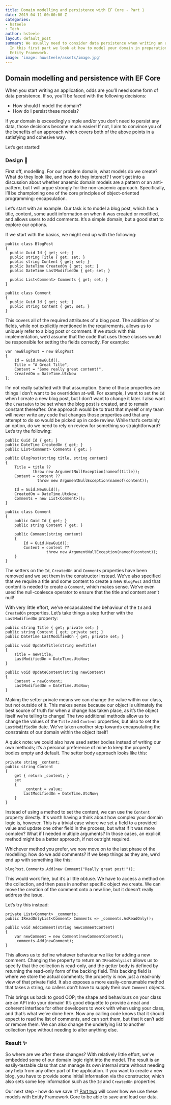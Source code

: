 ```yaml
---
title: Domain modelling and persistence with EF Core - Part 1
date: 2019-04-11 00:00:00 Z
categories:
- hsteele
- Tech
author: hsteele
layout: default_post
summary: We usually need to consider data persistence when writing an application.
  In this first part we look at how to model your domain in preparation for use with
  Entity Framework.
image: 'image: huwsteele/assets/image.jpg'
---
```


## Domain modelling and persistence with EF Core 

When you start writing an application, odds are you’ll need some form of data persistence. If so, you’ll be faced with the following decisions:

- How should I model the domain?
- How do I persist these models?

If your domain is exceedingly simple and/or you don’t need to persist any data, those decisions become much easier! If not, I aim to convince you of the benefits of an approach which covers both of the above points in a satisfying and cohesive way.

Let’s get started!

### Design 📐  



First off, modelling. For our problem domain, what models do we create? What do they look like, and how do they interact? I won’t get into a discussion about whether anaemic domain models are a pattern or an anti-pattern, but I will argue strongly for the non-anaemic approach. Specifically, I’ll be championing one of the core principles of object-oriented programming: encapsulation.

Let’s start with an example. Our task is to model a blog post, which has a title, content, some audit information on when it was created or modified, and allows users to add comments. It’s a simple domain, but a good start to explore our options. 

If we start with the basics, we might end up with the following:

    public class BlogPost
    {
      public Guid Id { get; set; }
      public string Title { get; set; }
      public string Content { get; set; }
      public DateTime CreatedOn { get; set; }
      public DateTime LastModifiedOn { get; set; }

      public List<Comment> Comments { get; set; }
    }

    public class Comment
    {
      public Guid Id { get; set; }
      public string Content { get; set; }
    }
    

This covers all of the required attributes of a blog post. The addition of `Id` fields, while not explicitly mentioned in the requirements, allows us to uniquely refer to a blog post or comment. If we stuck with this implementation, we’d assume that the code that uses these classes would be responsible for setting the fields correctly. For example:


    var newBlogPost = new BlogPost
    {
        Id = Guid.NewGuid(),
        Title = "A Great Title",
        Content = "Some really great content!",
        CreatedOn = DateTime.UtcNow
    };


I’m not really satisfied with that assumption. Some of those properties are things I don’t want to be overridden at-will. For example, I want to set the `Id` when I create a new blog post, but I don’t want to change it later. I also want the `CreatedOn` to be set when the blog post is created, and to remain constant thereafter. One approach would be to trust that myself or my team will never write any code that changes those properties and that any attempt to do so would be picked up in code review. While that’s certainly an option, do we need to rely on review for something so straightforward? Let’s try the following:


    public Guid Id { get; }
    public DateTime CreatedOn { get; }
    public List<Comment> Comments { get; }

    public BlogPost(string title, string content)
    {
        Title = title ?? 
                throw new ArgumentNullException(nameof(title));
        Content = content ??
                  throw new ArgumentNullException(nameof(content));

        Id = Guid.NewGuid();
        CreatedOn = DateTime.UtcNow;
        Comments = new List<Comment>();
    }

    public class Comment
    {
        public Guid Id { get; }
        public string Content { get; }

        public Comment(string content)
        {
            Id = Guid.NewGuid();
            Content = content ??
                      throw new ArgumentNullException(nameof(content));
        }
    }


The setters on the `Id`, `CreatedOn` and `Comments` properties have been removed and we set them in the constructor instead. We’ve also specified that we require a title and some content to create a new `BlogPost` and that content is needed to create a `Comment`, which makes sense. We’ve even used the null-coalesce operator to ensure that the title and content aren’t null!

With very little effort, we’ve encapsulated the behaviour of the `Id` and `CreatedOn` properties. Let’s take things a step further with the `LastModifiedOn` property:


    public string Title { get; private set; }
    public string Content { get; private set; }
    public DateTime LastModifiedOn { get; private set; }

    public void UpdateTitle(string newTitle)
    {
        Title = newTitle;
        LastModifiedOn = DateTime.UtcNow;
    }

    public void UpdateContent(string newContent)
    {
        Content = newContent;
        LastModifiedOn = DateTime.UtcNow;
    }


Making the setter private means we can change the value within our class, but not outside of it. This makes sense because our object is ultimately the best source of truth for when a change has taken place, as it’s the object itself we’re telling to change! The two additional methods allow us to change the values of the `Title` and `Content` properties, but also to set the `LastModifiedOn` date. We’ve taken another step towards encapsulating the constraints of our domain within the object itself! 

A quick note: we could also have used setter bodies instead of writing our own methods; it’s a personal preference of mine to keep the property bodies empty and default. The setter body approach looks like this:


    private string _content;
    public string Content
    { 
        get { return _content; }
        set  
        {
            _content = value;
            LastModifiedOn = DateTime.UtcNow;
        }
    }


Instead of using a method to set the content, we can use the `Content` property directly. It's worth having a think about how complex your domain logic is, however. This is a trivial case where we set a field to a provided value and update one other field in the process, but what if it was more complex? What if I needed multiple arguments? In those cases, an explicit method might be a better approach, if not outright required.

Whichever method you prefer, we now move on to the last phase of the modelling: how do we add comments? If we keep things as they are, we’d end up with something like this:


	blogPost.Comments.Add(new Comment("Really great post!"));


This would work fine, but it’s a little obtuse. We have to access a method on the collection, and then pass in another specific object we create. We can move the creation of the comment onto a new line, but it doesn’t really address the issue. 

Let’s try this instead:


    private List<Comment> _comments;
    public IReadOnlyList<Comment> Comments => _comments.AsReadOnly();

    public void AddComment(string newCommentContent)
    {
        var newComment = new Comment(newCommentContent);
        _comments.Add(newComment);
    }


This allows us to define whatever behaviour we like for adding a new comment. Changing the property to return an `IReadOnlyList` allows us to specify that the collection is read-only, and the getter body is defined by returning the read-only form of the backing field. This backing field is where we store the actual comments; the property is now just a read-only view of that private field. It also exposes a more easily-consumable method that takes a string, so callers don't have to supply their own `Comment` objects.

This brings us back to good OOP; the shape and behaviours on your class are an API into your domain! It’s good etiquette to provide a neat and coherent interface for other developers to work with when using your class, and that’s what we’ve done here. Now any calling code knows that it should expect to read the list of comments, and can sort them, but that it can’t add or remove them. We can also change the underlying list to another collection type without needing to alter anything else.

### Result ✨  

  
  
So where are we after these changes? With relatively little effort, we’ve embedded some of our domain logic right into the model. The result is an easily-testable class that can manage its own internal state without needing any help from any other part of the application. If you want to create a new blog, you have to provide some initial information via the constructor, which also sets some key information such as the `Id` and `CreatedOn` properties.


Our next step - how do we save it? [Part two](https://blog.scottlogic.com/2019/04/24/domain-modelling-and-persistence-with-ef-core-part-2.html) will cover how we use these models with Entity Framework Core to be able to save and load our data.
